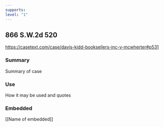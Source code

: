 ```yaml
---
supports: 
level: "1"
---
```

## 866 S.W.2d 520

https://casetext.com/case/davis-kidd-booksellers-inc-v-mcwherter#p531
### Summary

Summary of case

### Use

How it may be used and quotes

### Embedded

[[Name of embedded]]